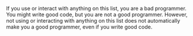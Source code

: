 If you use or interact with anything on this list, you are a bad programmer. You might write good code, but you are not a good programmer. However, not using or interacting with anything on this list does not automatically make you a good programmer, even if you write good code.
